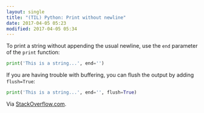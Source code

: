 ```yaml
---
layout: single
title: "(TIL) Python: Print without newline"
date: 2017-04-05 05:23
modified: 2017-04-05 05:34
---
```


To print a string without appending the usual newline, use the `end` parameter of the
`print` function:

```python
print('This is a string...', end='')
```

If you are having trouble with buffering, you can flush the output by adding `flush=True`:

```python
print('This is a string...', end='', flush=True)
```

Via [StackOverflow.com](https://stackoverflow.com/a/493399/1257318).
